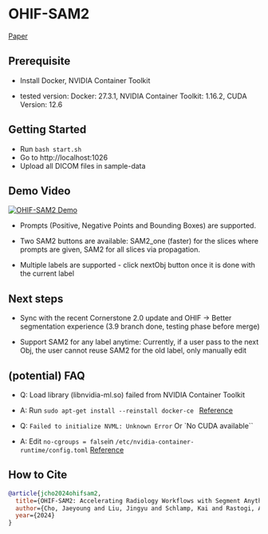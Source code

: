 # OHIF-SAM2

[Paper](docs/pdfs/OHIF-SAM2-v1.pdf)

## Prerequisite

- Install Docker, NVIDIA Container Toolkit

- tested version: Docker: 27.3.1, NVIDIA Container Toolkit: 1.16.2, CUDA Version: 12.6

## Getting Started

- Run `bash start.sh`
- Go to http://localhost:1026
- Upload all DICOM files in sample-data

## Demo Video

[![OHIF-SAM2 Demo](https://i9.ytimg.com/vi_webp/KlzAZU5GKug/mq2.webp?sqp=CNC4mboG-oaymwEmCMACELQB8quKqQMa8AEB-AH-CYACpAWKAgwIABABGBcgLyh_MA8=&rs=AOn4CLAB0tqKqKd5-2h4kyvNjhxQh3mzkw)](https://youtu.be/KlzAZU5GKug)

- Prompts (Positive, Negative Points and Bounding Boxes) are supported.

- Two SAM2 buttons are available: SAM2_one (faster) for the slices where prompts are given, SAM2 for all slices via propagation.

- Multiple labels are supported - click nextObj button once it is done with the current label

## Next steps

- Sync with the recent Cornerstone 2.0 update and OHIF -> Better segmentation experience (3.9 branch done, testing phase before merge)

- Support SAM2 for any label anytime: Currently, if a user pass to the next Obj, the user cannot reuse SAM2 for the old label, only manually edit

## (potential) FAQ

- Q: Load library (libnvidia-ml.so) failed from NVIDIA Container Toolkit
- A: Run `sudo apt-get install --reinstall docker-ce ` [Reference](https://github.com/NVIDIA/nvidia-container-toolkit/issues/305)

- Q: `Failed to initialize NVML: Unknown Error` Or `No CUDA available``
- A: Edit `no-cgroups = false`in `/etc/nvidia-container-runtime/config.toml` [Reference](https://forums.developer.nvidia.com/t/nvida-container-toolkit-failed-to-initialize-nvml-unknown-error/286219/2)

## How to Cite

```bibtex
@article{jcho2024ohifsam2,
  title={OHIF-SAM2: Accelerating Radiology Workflows with Segment Anything Model 2},
  author={Cho, Jaeyoung and Liu, Jingyu and Schlamp, Kai and Rastogi, Aditya and Vollmuth, Philipp},
  year={2024}
}
```
